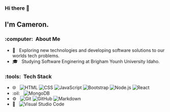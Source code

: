 ### Hi there :wave:

<h2>I'm Cameron.</h2>

<h3> :computer: &nbsp;About Me </h3>

- :thinking: &nbsp; Exploring new technologies and developing software solutions to our worlds tech problems.
- :mortar_board: &nbsp; Studying Software Enginering at Brigham Younh University Idaho.


<h3> :tools: &nbsp;Tech Stack</h3>

- :globe_with_meridians: &nbsp;
  ![HTML](https://img.shields.io/badge/-HTML-333333?style=flat&logo=HTML5)
  ![CSS](https://img.shields.io/badge/-CSS-333333?style=flat&logo=CSS3&logoColor=1572B6)
  ![JavaScript](https://img.shields.io/badge/-JavaScript-333333?style=flat&logo=javascript)
  ![Bootstrap](https://img.shields.io/badge/-Bootstrap-333333?style=flat&logo=bootstrap&logoColor=563D7C)
  ![Node.js](https://img.shields.io/badge/-Node.js-333333?style=flat&logo=node.js)
  ![React](https://img.shields.io/badge/-React-333333?style=flat&logo=react)
- :oil: &nbsp;
  ![MongoDB](https://img.shields.io/badge/-MongoDB-333333?style=flat&logo=mongodb)
- :gear: &nbsp;
  ![Git](https://img.shields.io/badge/-Git-333333?style=flat&logo=git)
  ![GitHub](https://img.shields.io/badge/-GitHub-333333?style=flat&logo=github)
  ![Markdown](https://img.shields.io/badge/-Markdown-333333?style=flat&logo=markdown)
- :wrench: &nbsp;
  ![Visual Studio Code](https://img.shields.io/badge/-Visual%20Studio%20Code-333333?style=flat&logo=visual-studio-code&logoColor=007ACC)
